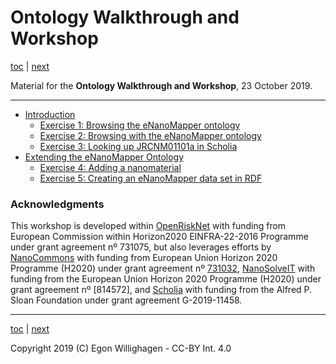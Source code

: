 # Ontology Walkthrough and Workshop

[toc](./README.md) | [next](intro.md)

Material for the **Ontology Walkthrough and Workshop**, 23 October 2019.

---

* [Introduction](intro.md)
   * [Exercise 1: Browsing the eNanoMapper ontology](browsing.md)
   * [Exercise 2: Browsing with the eNanoMapper ontology](browsing2.md)
   * [Exercise 3: Looking up JRCNM01101a in Scholia](scholia.md)
* [Extending the eNanoMapper Ontology](extending.md)
   * [Exercise 4: Adding a nanomaterial](nanomaterial.md)
   * [Exercise 5: Creating an eNanoMapper data set in RDF](rdf.md)

### Acknowledgments

This workshop is developed within [OpenRiskNet](https://openrisknet.org/) with funding from European Commission within Horizon2020 
EINFRA-22-2016 Programme under grant agreement nº 731075, 
but also leverages efforts by [NanoCommons](https://www.nanocommons.eu/) with funding from European Union Horizon 2020 Programme (H2020)
under grant agreement nº [731032](https://cordis.europa.eu/project/rcn/212586/en),
[NanoSolveIT](https://www.nanosolveit.eu/) with funding from the European Union Horizon 2020 Programme (H2020)
under grant agreement nº [814572],
and [Scholia](https://tools.wmflabs.org/scholia/) with funding from the Alfred P. Sloan Foundation under
grant agreement G-2019-11458.

---

[toc](./README.md) | [next](intro.md)

Copyright 2019 (C) Egon Willighagen - CC-BY Int. 4.0
